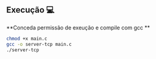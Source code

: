 ## Execução :computer:
**Conceda permissão de exeução e compile com gcc **
```bash
chmod +x main.c
gcc -o server-tcp main.c
./server-tcp
```

